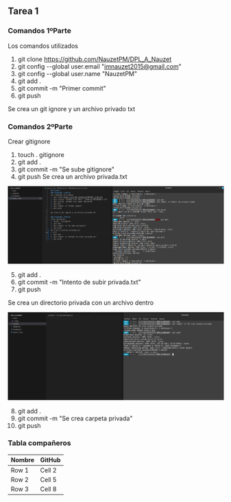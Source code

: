 ## Tarea 1
### Comandos 1ºParte
Los comandos utilizados
1. git clone https://github.com/NauzetPM/DPL_A_Nauzet
2. git config --global user.email "imnauzet2015@gmail.com"
3. git config --global user.name "NauzetPM"
4. git add .
5. git commit -m "Primer commit"
6. git push

Se crea un git ignore y un archivo privado txt

### Comandos 2ºParte
Crear gitignore
1. touch . gitignore
2. git add .
3. git commit -m "Se sube gitignore"
4. git push
Se crea un archivo privada.txt

![](/Fotos/1.png)

5. git add .
6. git commit -m "Intento de subir privada.txt"
7. git push

Se crea un directorio privada con un archivo dentro

![](/Fotos/2.png)

8. git add .
9. git commit -m "Se crea carpeta privada"
10. git push



### Tabla compañeros

| Nombre | GitHub | 
|----------|----------|
| Row 1    | Cell 2   |
| Row 2    | Cell 5   |
| Row 3    | Cell 8   |
